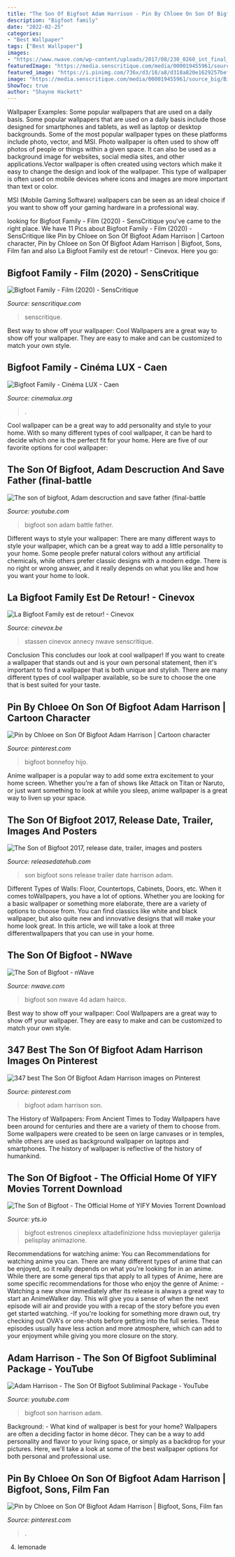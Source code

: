 ```yaml
---
title: "The Son Of Bigfoot Adam Harrison - Pin By Chloee On Son Of Bigfoot Adam Harrison"
description: "Bigfoot family"
date: "2022-02-25"
categories:
- "Best Wallpaper"
tags: ["Best Wallpaper"]
images:
- "https://www.nwave.com/wp-content/uploads/2017/08/230_0260_int_final_r.2221.png"
featuredImage: "https://media.senscritique.com/media/000019455961/source_big/Bigfoot_Family.jpg"
featured_image: "https://i.pinimg.com/736x/d3/18/a8/d318a820e1629257befa4c4d7eb03ed7.jpg"
image: "https://media.senscritique.com/media/000019455961/source_big/Bigfoot_Family.jpg"
ShowToc: true
author: "Shayne Hackett"
---
```



Wallpaper Examples: Some popular wallpapers that are used on a daily basis.
Some popular wallpapers that are used on a daily basis include those designed for smartphones and tablets, as well as laptop or desktop backgrounds. Some of the most popular wallpaper types on these platforms include photo, vector, and MSI. 
Photo wallpaper is often used to show off photos of people or things within a given space. It can also be used as a background image for websites, social media sites, and other applications.Vector wallpaper is often created using vectors which make it easy to change the design and look of the wallpaper. This type of wallpaper is often used on mobile devices where icons and images are more important than text or color. 

MSI (Mobile Gaming Software) wallpapers can be seen as an ideal choice if you want to show off your gaming hardware in a professional way.

	

		
looking for Bigfoot Family - Film (2020) - SensCritique you've came to the right place. We have 11 Pics about Bigfoot Family - Film (2020) - SensCritique like Pin by Chloee on Son Of Bigfoot Adam Harrison | Cartoon character, Pin by Chloee on Son Of Bigfoot Adam Harrison | Bigfoot, Sons, Film fan and also La Bigfoot Family est de retour! - Cinevox. Here you go:
		
    
## Bigfoot Family - Film (2020) - SensCritique

<img loading=lazy src="https://media.senscritique.com/media/000019455961/source_big/Bigfoot_Family.jpg" onerror="this.onerror=null;this.src='https://tse3.mm.bing.net/th?id=OIP.zgibctZrbXCk4dGUw00JvQHaJ3&amp;pid=15.1';" alt="Bigfoot Family - Film (2020) - SensCritique">

_Source: senscritique.com_

>senscritique. 

	

Best way to show off your wallpaper:
Cool Wallpapers are a great way to show off your wallpaper. They are easy to make and can be customized to match your own style.

    
## Bigfoot Family - Cinéma LUX - Caen

<img loading=lazy src="http://fr.web.img6.acsta.net/r_1920_1080/pictures/20/07/01/17/00/2363273.jpg" onerror="this.onerror=null;this.src='https://tse2.mm.bing.net/th?id=OIP.rBRQziao_0IvAXECITWCIgHaDG&amp;pid=15.1';" alt="Bigfoot Family - Cinéma LUX - Caen">

_Source: cinemalux.org_

>. 

	

Cool wallpaper can be a great way to add personality and style to your home. With so many different types of cool wallpaper, it can be hard to decide which one is the perfect fit for your home. Here are five of our favorite options for cool wallpaper: 

    
## The Son Of Bigfoot, Adam Descruction And Save Father (final-battle

<img loading=lazy src="https://i.ytimg.com/vi/cdNkxzUjVhw/maxresdefault.jpg" onerror="this.onerror=null;this.src='https://tse2.mm.bing.net/th?id=OIP.BQH2JG4aL_YlmSHr0qXSSAHaEK&amp;pid=15.1';" alt="The son of bigfoot, Adam descruction and save father (final-battle">

_Source: youtube.com_

>bigfoot son adam battle father. 

	

Different ways to style your wallpaper:
There are many different ways to style your wallpaper, which can be a great way to add a little personality to your home. Some people prefer natural colors without any artificial chemicals, while others prefer classic designs with a modern edge. There is no right or wrong answer, and it really depends on what you like and how you want your home to look.

    
## La Bigfoot Family Est De Retour! - Cinevox

<img loading=lazy src="https://www.cinevox.be/wp-content/uploads/2020/06/BigfootFamily.jpg7_.jpg" onerror="this.onerror=null;this.src='https://tse2.mm.bing.net/th?id=OIP.CedJB3bCBXm6HKtEBo7WDgHaDG&amp;pid=15.1';" alt="La Bigfoot Family est de retour! - Cinevox">

_Source: cinevox.be_

>stassen cinevox annecy nwave senscritique. 

	

Conclusion
This concludes our look at cool wallpaper! If you want to create a wallpaper that stands out and is your own personal statement, then it's important to find a wallpaper that is both unique and stylish. There are many different types of cool wallpaper available, so be sure to choose the one that is best suited for your taste.

    
## Pin By Chloee On Son Of Bigfoot Adam Harrison | Cartoon Character

<img loading=lazy src="https://i.pinimg.com/736x/c5/30/c0/c530c0346315d07e7a90338db0388cd2.jpg" onerror="this.onerror=null;this.src='https://tse3.mm.bing.net/th?id=OIP.zbj8hPtiUDMkLEe6rp0KlAHaHa&amp;pid=15.1';" alt="Pin by Chloee on Son Of Bigfoot Adam Harrison | Cartoon character">

_Source: pinterest.com_

>bigfoot bonnefoy hijo. 

	

Anime wallpaper is a popular way to add some extra excitement to your home screen. Whether you’re a fan of shows like Attack on Titan or Naruto, or just want something to look at while you sleep, anime wallpaper is a great way to liven up your space.

    
## The Son Of Bigfoot 2017, Release Date, Trailer, Images And Posters

<img loading=lazy src="https://releasedatehub.com/wp-content/uploads/The-Son-of-Bigfoot-2017-img-5.jpg" onerror="this.onerror=null;this.src='https://tse3.mm.bing.net/th?id=OIP.qAaUmxFmxbaj-2eqw798kwHaDt&amp;pid=15.1';" alt="The Son of Bigfoot 2017, release date, trailer, images and posters">

_Source: releasedatehub.com_

>son bigfoot sons release trailer date harrison adam. 

	

Different Types of Walls: Floor, Countertops, Cabinets, Doors, etc.
When it comes toWallpapers, you have a lot of options. Whether you are looking for a basic wallpaper or something more elaborate, there are a variety of options to choose from. You can find classics like white and black wallpaper, but also quite new and innovative designs that will make your home look great. In this article, we will take a look at three differentwallpapers that you can use in your home.

    
## The Son Of Bigfoot - NWave

<img loading=lazy src="https://www.nwave.com/wp-content/uploads/2017/08/230_0260_int_final_r.2221.png" onerror="this.onerror=null;this.src='https://tse3.mm.bing.net/th?id=OIP.kUlye2uVCnfUrqbG0hyCVwHaDG&amp;pid=15.1';" alt="The Son of Bigfoot - nWave">

_Source: nwave.com_

>bigfoot son nwave 4d adam hairco. 

	

Best way to show off your wallpaper:
Cool Wallpapers are a great way to show off your wallpaper. They are easy to make and can be customized to match your own style.

    
## 347 Best The Son Of Bigfoot Adam Harrison Images On Pinterest

<img loading=lazy src="https://i.pinimg.com/736x/d3/18/a8/d318a820e1629257befa4c4d7eb03ed7.jpg" onerror="this.onerror=null;this.src='https://tse3.mm.bing.net/th?id=OIP.3q2N9ck7fIKDTT2zE8f9RAHaEK&amp;pid=15.1';" alt="347 best The Son Of Bigfoot Adam Harrison images on Pinterest">

_Source: pinterest.com_

>bigfoot adam harrison son. 

	

The History of Wallpapers: From Ancient Times to Today
Wallpapers have been around for centuries and there are a variety of them to choose from. Some wallpapers were created to be seen on large canvases or in temples, while others are used as background wallpaper on laptops and smartphones. The history of wallpaper is reflective of the history of humankind.

    
## The Son Of Bigfoot - The Official Home Of YIFY Movies Torrent Download

<img loading=lazy src="https://image.tmdb.org/t/p/w780/kypt58K3CaWU3jGtGXYvR2N2MRV.jpg" onerror="this.onerror=null;this.src='https://tse1.mm.bing.net/th?id=OIP.nqCUNDQKuZfrMELkVZgCWgHaEK&amp;pid=15.1';" alt="The Son of Bigfoot - The Official Home of YIFY Movies Torrent Download">

_Source: yts.io_

>bigfoot estrenos cineplexx altadefinizione hdss movieplayer galerija pelisplay animazione. 

	

Recommendations for watching anime: You can
Recommendations for watching anime you can. There are many different types of anime that can be enjoyed, so it really depends on what you're looking for in an anime. While there are some general tips that apply to all types of Anime, here are some specific recommendations for those who enjoy the genre of Anime: 
-Watching a new show immediately after its release is always a great way to start an AnimeWalker day. This will give you a sense of when the next episode will air and provide you with a recap of the story before you even get started watching. 
-If you're looking for something more drawn out, try checking out OVA's or one-shots before getting into the full series. These episodes usually have less action and more atmosphere, which can add to your enjoyment while giving you more closure on the story.

    
## Adam Harrison - The Son Of Bigfoot Subliminal Package - YouTube

<img loading=lazy src="https://i.ytimg.com/vi/yK6-Iw6-NZ4/hqdefault.jpg" onerror="this.onerror=null;this.src='https://tse1.mm.bing.net/th?id=OIP.LrSbXQWrD_q81y4Iutu7NgHaFj&amp;pid=15.1';" alt="Adam Harrison - The Son Of Bigfoot Subliminal Package - YouTube">

_Source: youtube.com_

>bigfoot son harrison adam. 

	

Background: - What kind of wallpaper is best for your home?
Wallpapers are often a deciding factor in home décor. They can be a way to add personality and flavor to your living space, or simply as a backdrop for your pictures. Here, we'll take a look at some of the best wallpaper options for both personal and professional use.

    
## Pin By Chloee On Son Of Bigfoot Adam Harrison | Bigfoot, Sons, Film Fan

<img loading=lazy src="https://i.pinimg.com/736x/c4/f1/c7/c4f1c7a4c65cf78ed22f233e12dee51e.jpg" onerror="this.onerror=null;this.src='https://tse3.mm.bing.net/th?id=OIP.6ANs04r9XXtnVe2Et_cxCQHaDG&amp;pid=15.1';" alt="Pin by Chloee on Son Of Bigfoot Adam Harrison | Bigfoot, Sons, Film fan">

_Source: pinterest.com_

>. 

	

4. lemonade 

